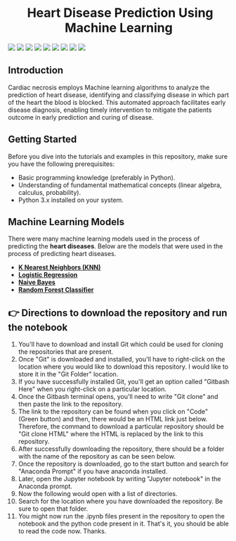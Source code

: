 <h1 align="center">
<img src="" align="center" />
 Heart Disease Prediction Using Machine Learning 
</h1>


[![](https://img.shields.io/badge/Python-FFD43B?style=for-the-badge&logo=python&logoColor=darkgreen)](https://www.python.org)  [![](https://img.shields.io/badge/TensorFlow-FF6F00?style=for-the-badge&logo=TensorFlow&logoColor=white)](https://www.tensorflow.org) [![](https://img.shields.io/badge/scikit_learn-F7931E?style=for-the-badge&logo=scikit-learn&logoColor=white)](https://scikit-learn.org/stable/) [![](https://img.shields.io/badge/SciPy-654FF0?style=for-the-badge&logo=SciPy&logoColor=white)](https://www.scipy.org) [![](https://img.shields.io/badge/Numpy-777BB4?style=for-the-badge&logo=numpy&logoColor=white)](https://numpy.org) [![](https://img.shields.io/badge/Pandas-2C2D72?style=for-the-badge&logo=pandas&logoColor=white)](https://pandas.pydata.org)  [![](https://img.shields.io/badge/Plotly-239120?style=for-the-badge&logo=plotly&logoColor=white)](https://plotly.com) [![](https://img.shields.io/badge/Keras-D00000?style=for-the-badge&logo=Keras&logoColor=white)](https://keras.io) [![](https://img.shields.io/badge/conda-342B029.svg?&style=for-the-badge&logo=anaconda&logoColor=white)](https://www.anaconda.com)


## Introduction 
Cardiac necrosis employs Machine learning algorithms to analyze the prediction of heart disease, identifying and 
classifying disease in which part of the heart the blood is blocked. This automated approach facilitates early disease 
diagnosis, enabling timely intervention to mitigate the patients outcome in early prediction and curing of disease.


## Getting Started
Before you dive into the tutorials and examples in this repository, make sure you have the following prerequisites:
- Basic programming knowledge (preferably in Python).
- Understanding of fundamental mathematical concepts (linear algebra, calculus, probability).
- Python 3.x installed on your system.


## Machine Learning Models 
There were many machine learning models used in the process of predicting the __heart diseases__. Below are the models that were used in the process of predicting heart diseases.
* [__K Nearest Neighbors (KNN)__](https://scikit-learn.org/stable/modules/generated/sklearn.neighbors.KNeighborsClassifier.html)
* [__Logistic Regression__](https://scikit-learn.org/stable/modules/generated/sklearn.linear_model.LogisticRegression.html)
* [__Naive Bayes__](https://scikit-learn.org/stable/modules/generated/sklearn.naive_bayes.MultinomialNB.html)
* [__Random Forest Classifier__](https://scikit-learn.org/stable/modules/generated/sklearn.ensemble.RandomForestClassifier.html)


## 👉 Directions to download the repository and run the notebook 
1. You'll have to download and install Git which could be used for cloning the repositories that are present.
2. Once "Git" is downloaded and installed, you'll have to right-click on the location where you would like to download this repository. I would like to store it in the "Git Folder" location. 
3. If you have successfully installed Git, you'll get an option called "Gitbash Here" when you right-click on a particular location. 
4. Once the Gitbash terminal opens, you'll need to write "Git clone" and then paste the link to the repository.
5. The link to the repository can be found when you click on "Code" (Green button) and then, there would be an HTML link just below. Therefore, the command to download a particular repository should be "Git clone HTML" where the HTML is replaced by the link to this repository. 
6. After successfully downloading the repository, there should be a folder with the name of the repository as can be seen below.
7. Once the repository is downloaded, go to the start button and search for "Anaconda Prompt" if you have anaconda installed. 
8. Later, open the Jupyter notebook by writing "Jupyter notebook" in the Anaconda prompt. 
9. Now the following would open with a list of directories. 
10. Search for the location where you have downloaded the repository. Be sure to open that folder. 
11. You might now run the .ipynb files present in the repository to open the notebook and the python code present in it. 
That's it, you should be able to read the code now. Thanks. 

